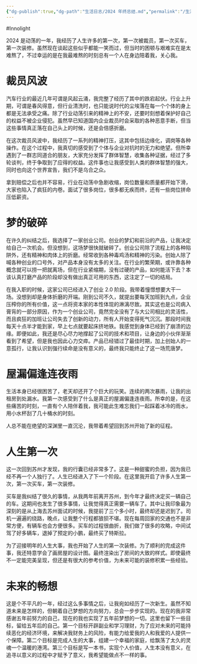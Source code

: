 ```yaml
---
{"dg-publish":true,"dg-path":"生活日志/2024 年终总结.md","permalink":"/生活日志/2024 年终总结/","created":"2024-12-16T09:53:44.729+08:00","updated":"2024-12-16T13:53:18.959+08:00"}
---
```


#Innolight

2024 是动荡的一年，我经历了人生许多的第一次，第一次被裁员，第一次买车，第一次装修。虽然现在谈起这些似乎都能一笑而过，但当时的困顿与艰难实在是太难熬了，不过幸运的是在我最难熬的时刻总有一个人在身边陪着我，关心我。
# 裁员风波

汽车行业的最近几年可谓是风起云涌，我完整了经历了其中的跌宕起伏。行业上升期，可谓是春风得意，但行业清洗时，也只能说时代的尘埃落在每一个个体的身上都是无法承受之痛。除了行业动荡引来的精神上的不安，还要时刻想着保护好自己的权益不被企业侵犯。虽然早已知道国内企业裁员时会采取的各种恶意手断，但当这些事情真正落在自己头上的时候，还是会倍感折磨。

在这次裁员风波中，我经历了一系列的精神打压，这其中包括边缘化，调岗等各种操作。在这个过程中，我真切的感受到了个体与企业对抗时的无力和绝望。但所幸遇到了一群志同道合的朋友，大家充分发挥了群体智慧，收集各种证据，经过了多轮谈判，终于争取到了应得的权益。这件事也让我感受到人类的群体智慧的强大，同时也向这个世界宣告，我们不是乌合之众。

拿到赔偿之后也并不容易，行业在动荡中急剧收缩，岗位数量和质量都开始下滑，大家也陷入了疯狂的内卷。面试了很多岗位，很多都无疾而终，还有一些岗位拼命压低薪资。

# 梦的破碎

在许久的纠结之后，我选择了一家创业公司。创业的梦幻和前沿的产品，让我决定给自己一次机会。但没想到，这场梦很快就破碎了。创业公司除了流程上的各种陷阱外，还有精神和肉体上的折磨。经常收到各种毒鸡汤和精神的污染。创始人除了喊各种创业的口号外，对产品本身没有太多的关注。在行业的繁荣期，或许靠各种概念就可以捞一把就离场，但在行业紧缩期，没有过硬的产品，如何能活下去？本该认真打磨产品的阶段却没有做出真正可用的东西，这注定了一切的结局。

在我入职的时候，这家公司已经进入了创业 2.0 阶段。我带着憧憬想要大干一场。没想到却是身体折磨的开端。刚到公司不久，就提出要每天加班到九点，企业压榨你的所有价值，这一点将资本家的本性体现的淋漓尽致。其实这也是公司病入膏肓的一部分原因，作为一个创业公司，竟然完全没有了与大公司相比的灵活性，而且疯狂的加班让公司失去了创新的动力，所有人开始变得死气沉沉。那段时间我每天十点半才能到家，早上七点就要起床挤地铁。我感觉到身体已经到了崩溃的边缘。即便如此，我还是尽心尽力地撑起了公司的技术和项目，让身边的小伙伴渐渐看到了希望，但是我也因此心力交瘁。产品已经错过了最佳时期，加上创始人的一意孤行，让我认识到强行续命是没有意义的，最终我只能终止了这一场荒唐梦。

# 屋漏偏逢连夜雨

生活本身已经很困苦了，老天却还开了个巨大的玩笑。连续的两次暴雨，让我的出租房到处漏水。我第一次感受到了什么是真正的屋漏偏逢连夜雨。所幸的是，在这些痛苦的时刻，一直有个人陪伴着我，我可能此生难忘我们一起踩着冰冷的雨水，用小水杯刮了几十桶水的时刻。

人总不能在绝望的深渊里一直沉沦，我带着希望回到苏州开始了新的征程。

# 人生第一次

这一次回到苏州才发现，我的行囊已经非常多了。这是一种甜蜜的负担，因为我已经不再一个人独行了。人生已经进入了下一个阶段。在这里我开启了许多人生第一次，第一次买车，第一次装修。

买车是我纠结了很久的事情，从我两年前离开苏州，到今年才最终决定买一辆自己的车。这期间也发生了很多事情，让我觉得真正需要一辆车了。其中让我印象最为深刻的是从上海去苏州面试的时候，我提前了三个多小时，最终却还是迟到了。司机一遍遍的绕路，晚点，让我整个行程都狼狈不堪。现在每周回家的交通也不是非常方便，有辆车也会方便很多。买车的过程很曲折，我们做了很多的攻略，中间试驾了好多辆车，退掉了预定的小鹏，最终买了特斯拉。

为了迎接明年的人生大事，我也开始了人生的第一次装修。为了顺利的完成这件事，我还特意学会了画房屋的设计图。最终渲染出了房间的大致的样式。即使最终不一定能完美呈现，但还是有很大的参考价值，为未来可能的装修积累一些经验。

# 未来的畅想

这是个不平凡的一年，经过这么多事情之后，让我宛如经历了一次新生。虽然不知道未来是怎样的，但朝着自己梦想的方向努力，总会一步步实现的。现在的我非常感谢五年前努力的自己，现在的我也实现了五年前梦想的一切。这里也留下一些目标，留给五年后的自己。第一个目标开辟副业和学习理财，为了应对未来的可能持续恶化的经济环境，来解决我财务上的风险，有能力给爱我的人和我爱的人提供一个保障。第二个目标是完成人生的大事，组建一个幸福的家庭，给飘荡了太久的灵魂一个温暖的港湾。第三个目标是写一本书，实现个人价值，人生本没有意义，在追寻以意义的过程中才赋予了意义，我希望能做点不一样的事。